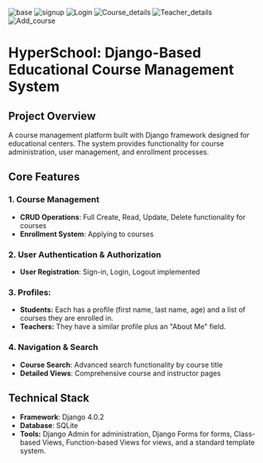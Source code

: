 ![base](https://github.com/user-attachments/assets/0751d497-4bd1-4654-a418-a0eda675035f)
![signup](https://github.com/user-attachments/assets/14fb21c5-1936-48f7-8c42-c580db73b88b)
![Login](https://github.com/user-attachments/assets/1cfaab1c-65c0-4168-ad43-ce06743720bd)
![Course_details](https://github.com/user-attachments/assets/766d2dd1-6eab-488e-89e1-b9cf4672187f)
![Teacher_details](https://github.com/user-attachments/assets/b2f473d5-315f-4f4e-a2e7-31506f647328)
![Add_course](https://github.com/user-attachments/assets/6c90fe56-8181-4272-8939-b653db8d089c)
# HyperSchool: Django-Based Educational Course Management System

## Project Overview

A course management platform built with Django framework designed for educational centers. The system provides functionality for course administration, user management, and enrollment processes.

## Core Features

### 1. Course Management
- **CRUD Operations**: Full Create, Read, Update, Delete functionality for courses
- **Enrollment System**: Applying to courses

### 2. User Authentication & Authorization
- **User Registration**: Sign-in, Login, Logout implemented

### 3. Profiles:
- **Students:** Each has a profile (first name, last name, age) and a list of courses they are enrolled in.
- **Teachers:** They have a similar profile plus an "About Me" field.

### 4. Navigation & Search
- **Course Search**: Advanced search functionality by course title
- **Detailed Views**: Comprehensive course and instructor pages

## Technical Stack
- **Framework**: Django 4.0.2
- **Database**: SQLite
- **Tools:** Django Admin for administration, Django Forms for forms, Class-based Views, Function-based Views for views, and a standard template system.
